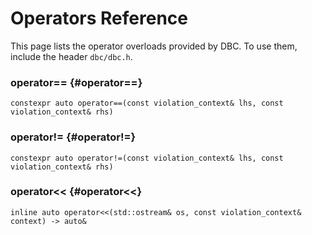 # Operators Reference

This page lists the operator overloads provided by DBC. To use them, include the
header `dbc/dbc.h`.

### operator== {#operator==}

`constexpr auto operator==(const violation_context& lhs, const violation_context& rhs)`


### operator!= {#operator!=}

`constexpr auto operator!=(const violation_context& lhs, const violation_context& rhs)`


### operator<< {#operator<<}

`inline auto operator<<(std::ostream& os, const violation_context& context) -> auto&`
